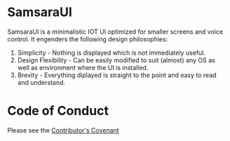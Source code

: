 # SamsaraUI

SamsaraUI is a minimalistic IOT UI optimized for smaller screens and voice control. It engenders the following design philosophies:

1. Simplicity - Nothing is displayed which is not immediately useful.
2. Design Flexibility - Can be easily modified to suit (almost) any OS as well as environment where the UI is installed.
3. Brevity - Everything diplayed is straight to the point and easy to read and understand.

# Code of Conduct

Please see the [Contributor's Covenant](covenant.md)
